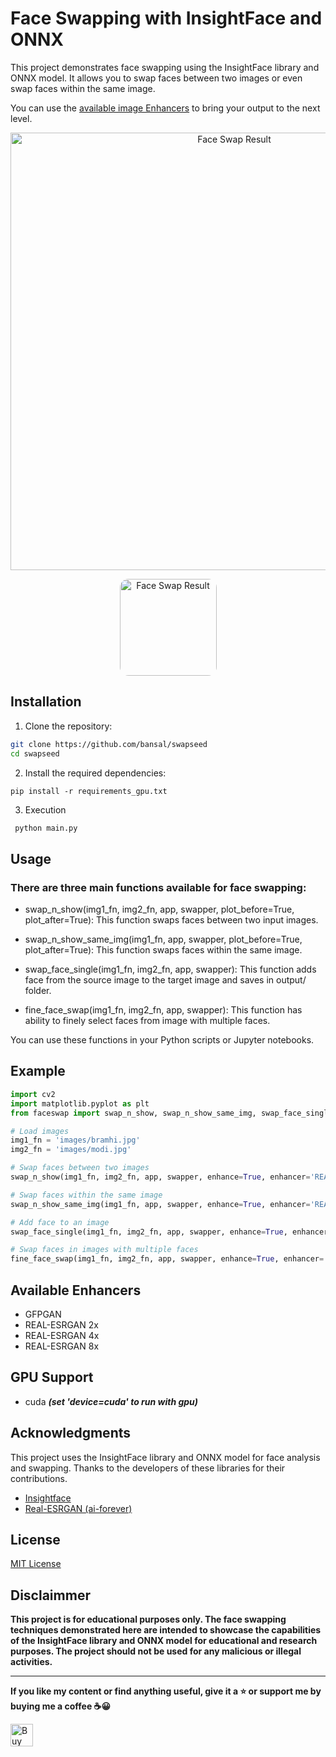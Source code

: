 # Face Swapping with InsightFace and ONNX

This project demonstrates face swapping using the InsightFace library and ONNX model. It allows you to swap faces between two images or even swap faces within the same image.

You can use the [available image Enhancers](#available-enhancers) to bring your output to the next level.

<p align="center">
<img src="images/result.png" width="700px" alt="Face Swap Result">
</p>
<p align="center">
<img src="images/swapseed.png" width="155" style="border-radius: 1em" alt="Face Swap Result">
</p>

## Installation

1. Clone the repository:

```bash
git clone https://github.com/bansal/swapseed
cd swapseed
```

2. Install the required dependencies:

```pip
pip install -r requirements_gpu.txt
```

3. Execution

```python
 python main.py
```

## Usage

### There are three main functions available for face swapping:

- swap_n_show(img1_fn, img2_fn, app, swapper, plot_before=True, plot_after=True): This function swaps faces between two input images.

- swap_n_show_same_img(img1_fn, app, swapper, plot_before=True, plot_after=True): This function swaps faces within the same image.

- swap_face_single(img1_fn, img2_fn, app, swapper): This function adds face from the source image to the target image and saves in output/ folder.

- fine_face_swap(img1_fn, img2_fn, app, swapper): This function has ability to finely select faces from image with multiple faces.

You can use these functions in your Python scripts or Jupyter notebooks.

## Example

```python
import cv2
import matplotlib.pyplot as plt
from faceswap import swap_n_show, swap_n_show_same_img, swap_face_single

# Load images
img1_fn = 'images/bramhi.jpg'
img2_fn = 'images/modi.jpg'

# Swap faces between two images
swap_n_show(img1_fn, img2_fn, app, swapper, enhance=True, enhancer='REAL-ESRGAN 2x')

# Swap faces within the same image
swap_n_show_same_img(img1_fn, app, swapper, enhance=True, enhancer='REAL-ESRGAN 2x')

# Add face to an image
swap_face_single(img1_fn, img2_fn, app, swapper, enhance=True, enhancer='REAL-ESRGAN 2x')

# Swap faces in images with multiple faces
fine_face_swap(img1_fn, img2_fn, app, swapper, enhance=True, enhancer='REAL-ESRGAN 2x')
```

## Available Enhancers

- GFPGAN
- REAL-ESRGAN 2x
- REAL-ESRGAN 4x
- REAL-ESRGAN 8x

## GPU Support

- cuda
  **_(set 'device=cuda' to run with gpu)_**

## Acknowledgments

This project uses the InsightFace library and ONNX model for face analysis and swapping. Thanks to the developers of these libraries for their contributions.

- [Insightface](https://github.com/deepinsight)
- [Real-ESRGAN (ai-forever)](https://github.com/ai-forever/Real-ESRGAN)

## License

[MIT License](https://github.com/KiranPranay/faceswap/blob/main/LICENSE)

## Disclaimmer

**This project is for educational purposes only. The face swapping techniques demonstrated here are intended to showcase the capabilities of the InsightFace library and ONNX model for educational and research purposes. The project should not be used for any malicious or illegal activities.**

---

<b> If you like my content or find anything useful, give it a :star: or support me by buying me a coffee :coffee::grinning: </b>

<a href='https://ko-fi.com/R6R57A2ZT' target='_blank'><img height='36' style='border:0px;height:36px;' src='https://storage.ko-fi.com/cdn/kofi3.png?v=3' border='0' alt='Buy Me a Coffee at ko-fi.com' /></a>
